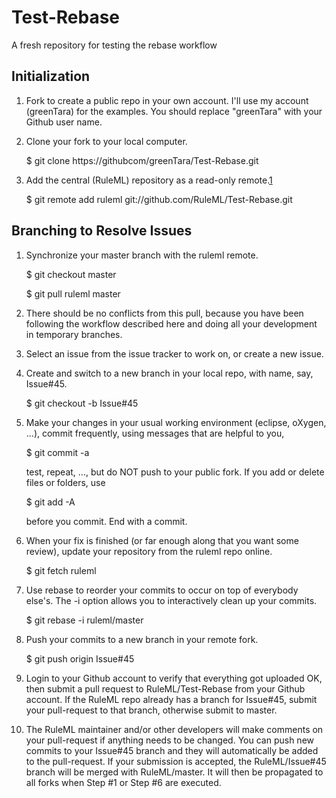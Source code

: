 Test-Rebase
===========

A fresh repository for testing the rebase workflow

Initialization
--------------
1. Fork to create a public repo in your own account. I'll use my account (greenTara) for the examples. 
You should replace "greenTara" with your Github user name.

2. Clone your fork to your local computer.

    $ git clone https://githubcom/greenTara/Test-Rebase.git

3. Add the central (RuleML) repository as a read-only remote.[1]

    $ git remote add ruleml git://github.com/RuleML/Test-Rebase.git

Branching to Resolve Issues
---------------------------
1. Synchronize your master branch with the ruleml remote.

    $ git checkout master
    
    $ git pull ruleml master
    
2. There should be no conflicts from this pull, because you have been following the
  workflow described here and doing all your development in temporary branches.
    
3. Select an issue from the issue tracker to work on, or create a new issue.

4. Create and switch to a new branch in your local repo, with name, say, Issue#45.

    $ git checkout -b Issue#45 

5. Make your changes in your usual working environment (eclipse, oXygen, ...),
   commit frequently, using messages that are helpful to you, 
       
    $ git commit -a

    test, repeat, ..., but do NOT push to your public fork. 
    If you add or delete files or folders, use

    $ git add -A
    
    before you commit. End with a commit.
   
6. When your fix is finished (or far enough along that you want some review), 
  update your repository from the ruleml repo online. 

    $ git fetch ruleml
    
7. Use rebase to reorder your commits to occur on top of everybody else's. 
   The -i option allows you to interactively clean up your commits.

    $ git rebase -i ruleml/master
    
8. Push your commits to a new branch in your remote fork.

    $ git push origin Issue#45
    
9. Login to your Github account to verify that everything got uploaded OK, then
submit a pull request to RuleML/Test-Rebase from your Github account.
If the RuleML repo already has a branch for Issue#45, submit your pull-request to that branch,
otherwise submit to master.

10. The RuleML maintainer and/or other developers will make comments on your pull-request if 
anything needs to be changed.
You can push new commits to your Issue#45 branch and they will automatically be added to the pull-request.
If your submission is accepted, the RuleML/Issue#45 branch will be merged with RuleML/master.
It will then be propagated to all forks when Step #1 or Step #6 are executed.
                 
[1]:http://git-scm.com/book/en/Git-Basics-Working-with-Remotes     

